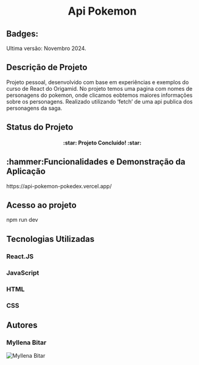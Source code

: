 <h1 align="center">Api Pokemon</h1>

<h2>Badges:</h2>
Ultima versão: Novembro 2024.

<h2>Descrição de Projeto</h2>
Projeto pessoal, desenvolvido com base em experiências e exemplos do curso de React do Origamid. No projeto temos uma pagina com nomes de personagens do pokemon, onde clicamos eobtemos maiores informações sobre os personagens. Realizado utilizando ‘fetch’ de uma api publica dos personagens da saga.

<h2>Status do Projeto</h2><h4 align="center">:star: Projeto Concluído! :star:</h4>

<h2>:hammer:Funcionalidades e Demonstração da Aplicação</h2>
https://api-pokemon-pokedex.vercel.app/

<h2>Acesso ao projeto</h2>
npm run dev

<h2> Tecnologias Utilizadas</h2>
<h3>React.JS</h3>
<h3> JavaScript</h3>
<h3> HTML</h3>
<h3> CSS</h3>

<H2>Autores</H2>
<h3>Myllena Bitar</h3>
<img src="https://avatars.githubusercontent.com/u/111917539?v=4" alt="Myllena Bitar">
